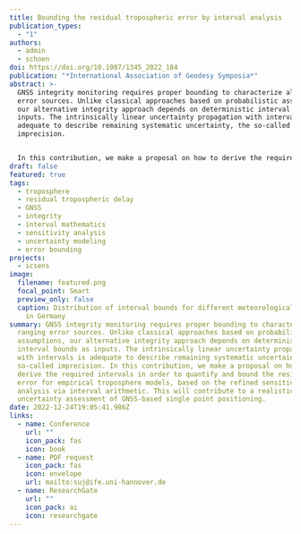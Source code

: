 ```yaml
---
title: Bounding the residual tropospheric error by interval analysis
publication_types:
  - "1"
authors:
  - admin
  - schoen
doi: https://doi.org/10.1007/1345_2022_184
publication: "*International Association of Geodesy Symposia*"
abstract: >-
  GNSS integrity monitoring requires proper bounding to characterize all ranging
  error sources. Unlike classical approaches based on probabilistic assumptions,
  our alternative integrity approach depends on deterministic interval bounds as
  inputs. The intrinsically linear uncertainty propagation with intervals is
  adequate to describe remaining systematic uncertainty, the so-called
  imprecision. 


  In this contribution, we make a proposal on how to derive the required intervals in order to quantify and bound the residual error for empirical troposphere models, based on the refined sensitivity analysis via interval arithmetic. We evaluated experimentally the Saastamoinen model with (i) a priori ISO standard atmosphere, and (ii) on-site meteorological measurements from IGS and Deutscher Wetterdienst (DWD) stations as inputs. We obtain consistent and complete enclosure of residual ZPD errors w.r.t IGS ZPD products. Thanks to the DWD dense network, interval maps for meteorological parameters and residual ZPD errors are generated for Germany as by-products. These experimental results and products are finally validated, taking advantage of the high-quality tropospheric delays estimated by the Vienna Ray Tracer. Overall, the results indicate that our strategy based on interval analysis successfully bounds tropospheric model uncertainty. This will contribute to a realistic uncertainty assessment of GNSS-based single point positioning.
draft: false
featured: true
tags:
  - troposphere
  - residual tropospheric delay
  - GNSS
  - integrity
  - interval mathematics
  - sensitivity analysis
  - uncertainty modeling
  - error bounding
projects:
  - icsens
image:
  filename: featured.png
  focal_point: Smart
  preview_only: false
  caption: Distribution of interval bounds for different meteorological parameters
    in Germany
summary: GNSS integrity monitoring requires proper bounding to characterize all
  ranging error sources. Unlike classical approaches based on probabilistic
  assumptions, our alternative integrity approach depends on deterministic
  interval bounds as inputs. The intrinsically linear uncertainty propagation
  with intervals is adequate to describe remaining systematic uncertainty, the
  so-called imprecision. In this contribution, we make a proposal on how to
  derive the required intervals in order to quantify and bound the residual
  error for empirical troposphere models, based on the refined sensitivity
  analysis via interval arithmetic. This will contribute to a realistic
  uncertainty assessment of GNSS-based single point positioning.
date: 2022-12-24T19:05:41.986Z
links:
  - name: Conference
    url: ""
    icon_pack: fas
    icon: book
  - name: PDF request
    icon_pack: fas
    icon: envelope
    url: mailto:suj@ife.uni-hannover.de
  - name: ResearchGate
    url: ""
    icon_pack: ai
    icon: researchgate
---
```

